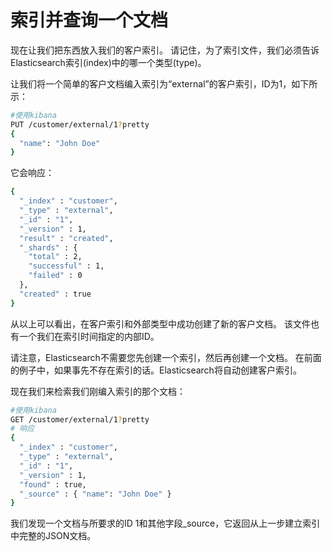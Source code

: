 # 索引并查询一个文档

现在让我们把东西放入我们的客户索引。 请记住，为了索引文件，我们必须告诉Elasticsearch索引(index)中的哪一个类型(type)。

让我们将一个简单的客户文档编入索引为“external”的客户索引，ID为1，如下所示：

```sh
#使用kibana
PUT /customer/external/1?pretty
{
  "name": "John Doe"
}
```
它会响应：

```sh
{
  "_index" : "customer",
  "_type" : "external",
  "_id" : "1",
  "_version" : 1,
  "result" : "created",
  "_shards" : {
    "total" : 2,
    "successful" : 1,
    "failed" : 0
  },
  "created" : true
}
```

从以上可以看出，在客户索引和外部类型中成功创建了新的客户文档。 该文件也有一个我们在索引时间指定的内部ID。

请注意，Elasticsearch不需要您先创建一个索引，然后再创建一个文档。 在前面的例子中，如果事先不存在索引的话。Elasticsearch将自动创建客户索引。

现在我们来检索我们刚编入索引的那个文档：

```sh
#使用kibana
GET /customer/external/1?pretty
# 响应
{
  "_index" : "customer",
  "_type" : "external",
  "_id" : "1",
  "_version" : 1,
  "found" : true,
  "_source" : { "name": "John Doe" }
}
```
我们发现一个文档与所要求的ID 1和其他字段_source，它返回从上一步建立索引中完整的JSON文档。